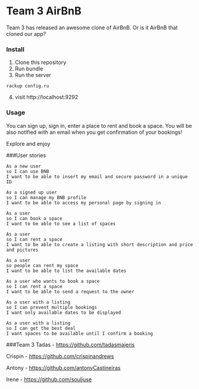 # Team 3 AirBnB
Team 3 has released an awesome clone of AirBnB. Or is it AirBnB that cloned our app?

### Install
1. Clone this repository
2. Run bundle
3. Run the server
```
rackup config.ru
```
4. visit http://localhost:9292

### Usage

You can sign up, sign in, enter a place to rent and book a space.
You will be also notified with an email when you get confirmation of your bookings!

Explore and enjoy

###User stories
```
As a new user
so I can use BNB
I want to be able to insert my email and secure password in a unique ID
```

```
As a signed up user
so I can manage my BNB profile
I want to be able to access my personal page by signing in
```
```
As a user
so I can book a space
I want to be able to see a list of spaces
```
```
As a user
so I can rent a space
I want to be able to create a listing with short description and price and pictures
```
```
As a user
so people can rent my space
I want to be able to list the available dates
```
```
As a user who wants to book a space
so I can rent a space
I want to be able to send a request to the owner
```
```
As a user with a listing
so I can prevent multiple bookings
I want only available dates to be displayed
```
```
As a user with a listing
so I can get the best deal
I want spaces to be available until I confirm a booking
```
###Team 3
Tadas - https://github.com/tadasmajeris

Crispin - https://github.com/crispinandrews

Antony - https://github.com/antonyCastineiras

Irene - https://github.com/souljuse
